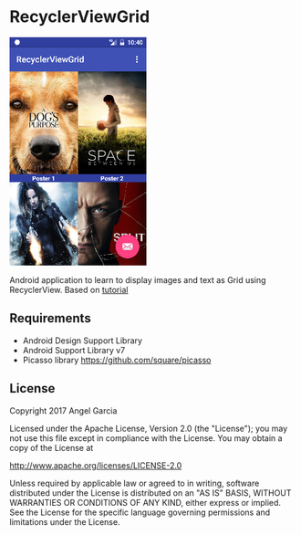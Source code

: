 # RecyclerViewGrid

![Scheme](/readmeImages/Screenshot_1486356030.png)

Android application to learn to display images and text as Grid using RecyclerView.
Based on [tutorial](https://www.learn2crack.com/2016/03/grid-recyclerview-with-images-and-text.html)


## Requirements
- Android Design Support Library
- Android Support Library v7
- Picasso library https://github.com/square/picasso



## License

Copyright 2017 Angel Garcia

Licensed under the Apache License, Version 2.0 (the "License"); you may not use this file except in compliance with the License. You may obtain a copy of the License at

http://www.apache.org/licenses/LICENSE-2.0

Unless required by applicable law or agreed to in writing, software distributed under the License is distributed on an "AS IS" BASIS, WITHOUT WARRANTIES OR CONDITIONS OF ANY KIND, either express or implied. See the License for the specific language governing permissions and limitations under the License.


